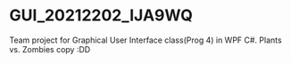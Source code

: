 # GUI_20212202_IJA9WQ
Team project for Graphical User Interface class(Prog 4) in WPF C#. Plants vs. Zombies copy :DD
